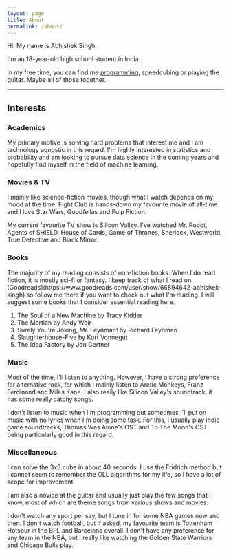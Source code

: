 ```yaml
---
layout: page
title: About
permalink: /about/
---
```


Hi! My name is Abhishek Singh.

I'm an 18-year-old high school student in India.

In my free time, you can find me [programming](https://github.com/databhishek), speedcubing or playing the guitar. Maybe all of those together.
<hr>
<h2> Interests </h2>

<h3> Academics </h3>
My primary motive is solving hard problems that interest me and I am technology agnostic in this regard. I'm highly interested in statistics and probability and am looking to pursue data science in the coming years and hopefully find myself in the field of machine learning.


<h3> Movies & TV </h3>
I mainly like science-fiction movies, though what I watch depends on my mood at the time. Fight Club is hands-down my favourite movie of all-time and I love Star Wars, Goodfellas and Pulp Fiction.

My current favourite TV show is Silicon Valley. I've watched Mr. Robot, Agents of SHIELD, House of Cards, Game of Thrones, Sherlock, Westworld, True Detective and Black Mirror.

<h3> Books </h3>
The majority of my reading consists of non-fiction books. When I do read fiction, it is mostly sci-fi or fantasy. I keep track of what I read on [Goodreads](https://www.goodreads.com/user/show/66894642-abhishek-singh) so follow me there if you want to check out what I'm reading. I will suggest some books that I consider essential reading here.
<ol>
<li> The Soul of a New Machine by Tracy Kidder </li>
<li> The Martian by Andy Weir </li>
<li> Surely You're Joking, Mr. Feynman! by Richard Feynman </li>
<li> Slaughterhouse-Five by Kurt Vonnegut </li>
<li> The Idea Factory by Jon Gertner </li>
</ol>

<h3> Music </h3>
Most of the time, I'll listen to anything. However, I have a strong preference for alternative rock, for which I mainly listen to Arctic Monkeys, Franz Ferdinand and Miles Kane. I also really like Silicon Valley's soundtrack, it has some really catchy songs.

I don't listen to music when I'm programming but sometimes I'll put on music with no lyrics when I'm doing some task. For this, I usually play indie game soundtracks, Thomas Was Alone's OST and To The Moon's OST being particularly good in this regard.

<h3> Miscellaneous </h3>

I can solve the 3x3 cube in about 40 seconds. I use the Fridrich method but I cannot seem to remember the OLL algorithms for my life, so I have a lot of scope for improvement.

I am also a novice at the guitar and usually just play the few songs that I know, most of which are theme songs from various shows and movies.

I don't watch any sport per say, but I tune in for some NBA games now and then. I don't watch football, but if asked, my favourite team is Tottenham Hotspur in the BPL and Barcelona overall. I don't have any preference for any team in the NBA, but I really like watching the Golden State Warriors and Chicago Bulls play. 

